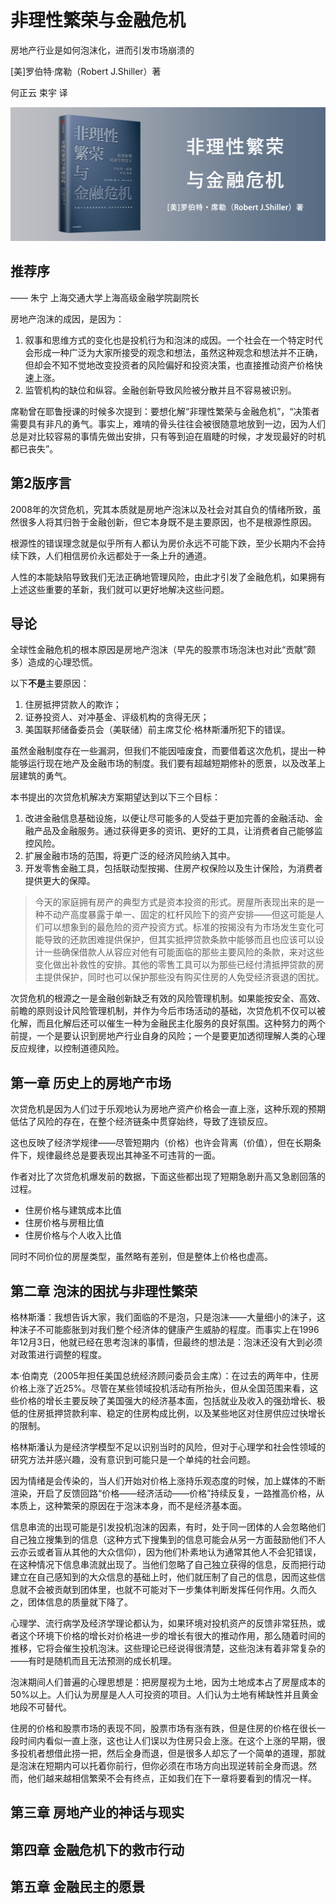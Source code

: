 非理性繁荣与金融危机
========================================

房地产行业是如何泡沫化，进而引发市场崩溃的

[美]罗伯特·席勒（Robert J.Shiller）著

何正云 束宇 译

![](contents/wx-cover-235-1.png)

推荐序
----------------------------------------

—— 朱宁 上海交通大学上海高级金融学院副院长

房地产泡沫的成因，是因为：

1. 叙事和思维方式的变化也是投机行为和泡沫的成因。一个社会在一个特定时代会形成一种广泛为大家所接受的观念和想法，虽然这种观念和想法并不正确，但却会不知不觉地改变投资者的风险偏好和投资决策，也直接推动资产价格快速上涨。
2. 监管机构的缺位和纵容。金融创新导致风险被分散并且不容易被识别。

席勒曾在耶鲁授课的时候多次提到：要想化解“非理性繁荣与金融危机”，“决策者需要具有非凡的勇气。事实上，难啃的骨头往往会被很随意地放到一边，因为人们总是对比较容易的事情先做出安排，只有等到迫在眉睫的时候，才发现最好的时机都已丧失”。

第2版序言
----------------------------------------

2008年的次贷危机，究其本质就是房地产泡沫以及社会对其自负的情绪所致，虽然很多人将其归咎于金融创新，但它本身既不是主要原因，也不是根源性原因。

根源性的错误理念就是似乎所有人都认为房价永远不可能下跌，至少长期内不会持续下跌，人们相信房价永远都处于一条上升的通道。

人性的本能缺陷导致我们无法正确地管理风险，由此才引发了金融危机，如果拥有上述这些重要的革新，我们就可以更好地解决这些问题。

导论
----------------------------------------

全球性金融危机的根本原因是房地产泡沫（早先的股票市场泡沫也对此“贡献”颇多）造成的心理恐慌。

以下**不是**主要原因：

1. 住房抵押贷款人的欺诈；
2. 证券投资人、对冲基金、评级机构的贪得无厌；
3. 美国联邦储备委员会（美联储）前主席艾伦·格林斯潘所犯下的错误。

虽然金融制度存在一些漏洞，但我们不能因噎废食，而要借着这次危机，提出一种能够运行现在地产及金融市场的制度。我们要有超越短期修补的愿景，以及改革上层建筑的勇气。

本书提出的次贷危机解决方案期望达到以下三个目标：

1. 改进金融信息基础设施，以便让尽可能多的人受益于更加完善的金融活动、金融产品及金融服务。通过获得更多的资讯、更好的工具，让消费者自己能够监控风险。
2. 扩展金融市场的范围，将更广泛的经济风险纳入其中。
3. 开发零售金融工具，包括联动型按揭、住房产权保险以及生计保险，为消费者提供更大的保障。

> 今天的家庭拥有房产的典型方式是资本投资的形式。房屋所表现出来的是一种不动产高度暴露于单一、固定的杠杆风险下的资产安排——但这可能是人们可以想象到的最危险的资产投资方式。标准的按揭没有为市场发生变化可能导致的还款困难提供保护，但其实抵押贷款条款中能够而且也应该可以设计一些确保借款人从容应对他有可能面临的那些主要风险的条款，来对这些变化做出补救性的安排。其他的零售工具可以为那些已经付清抵押贷款的房主提供保护，同时也可以保护那些没有购买住房的人免受经济衰退的困扰。

次贷危机的根源之一是金融创新缺乏有效的风险管理机制。如果能按安全、高效、前瞻的原则设计风险管理机制，并作为今后市场活动的基础，次贷危机不仅可以被化解，而且化解后还可以催生一种为金融民主化服务的良好氛围。这种努力的两个前提，一个是要认识到房地产行业自身的风险；一个是要更加透彻理解人类的心理反应规律，以控制道德风险。

第一章 历史上的房地产市场
----------------------------------------

次贷危机是因为人们过于乐观地认为房地产资产价格会一直上涨，这种乐观的预期低估了风险的存在，在整个经济链条中贯穿始终，导致了连锁反应。

这也反映了经济学规律——尽管短期内（价格）也许会背离（价值），但在长期条件下，规律最终总是要表现出其神圣不可违背的一面。

作者对比了次贷危机爆发前的数据，下面这些都出现了短期急剧升高又急剧回落的过程。
- 住房价格与建筑成本比值
- 住房价格与房租比值
- 住房价格与个人收入比值

同时不同价位的房屋类型，虽然略有差别，但是整体上价格也虚高。

第二章 泡沫的困扰与非理性繁荣
----------------------------------------

格林斯潘：我想告诉大家，我们面临的不是泡，只是泡沫——大量细小的沫子，这种沫子不可能膨胀到对我们整个经济体的健康产生威胁的程度。而事实上在1996年12月3日，他就已经在思考泡沫的事情，但最终的想法是：泡沫还没有大到必须对政策进行调整的程度。

本·伯南克（2005年担任美国总统经济顾问委员会主席）：在过去的两年中，住房价格上涨了近25%。尽管在某些领域投机活动有所抬头，但从全国范围来看，这些价格的增长主要反映了美国强大的经济基本面，包括就业及收入的强劲增长、极低的住房抵押贷款利率、稳定的住房构成比例，以及某些地区对住房供应过快增长的限制。

格林斯潘认为是经济学模型不足以识别当时的风险，但对于心理学和社会性领域的研究方法并感兴趣，没有意识到可能只是一个单纯的社会问题。

因为情绪是会传染的，当人们开始对价格上涨持乐观态度的时候，加上媒体的不断渲染，开启了反馈回路“价格——经济活动——价格”持续反复，一路推高价格，从本质上，这种繁荣的原因在于泡沫本身，而不是经济基本面。

信息串流的出现可能是引发投机泡沫的因素，有时，处于同一团体的人会忽略他们自己独立搜集到的信息（这种方式下搜集到的信息可能会从另一方面鼓励他们不人云亦云或者盲从其他的大众信仰），因为他们朴素地认为通常其他人不会犯错误，在这种情况下信息串流就出现了。当他们忽略了自己独立获得的信息，反而把行动建立在自己感知到的大众信息的基础上时，他们就压制了自己的信息，因而这些信息就不会被贡献到团体里，也就不可能对下一步集体判断发挥任何作用。久而久之，团体信息的质量就下降了。

心理学、流行病学及经济学理论都认为，如果环境对投机资产的反馈非常狂热，或者这个环境下价格的增长对价格进一步的增长有很大的推动作用，那么随着时间的推移，它将会催生投机泡沫。这些理论已经说得很清楚，这些泡沫有着非常复杂的——有时是随机而且无法预测的成长机理。

泡沫期间人们普遍的心理思想是：把房屋视为土地，因为土地成本占了房屋成本的50%以上。人们认为房屋是人人可投资的项目。人们认为土地有稀缺性并且黄金地段不可替代。

住房的价格和股票市场的表现不同，股票市场有涨有跌，但是住房的价格在很长一段时间内看似一直上涨，这也让人们误以为住房只会上涨。在这个上涨的早期，很多投机者想借此捞一把，然后全身而退，但是很多人却忘了一个简单的道理，那就是泡沫在短期内可以托着你前行，但你必须在市场方向出现逆转前全身而退。然而，他们越来越相信繁荣不会有终点，正如我们在下一章将要看到的情况一样。

第三章 房地产业的神话与现实
----------------------------------------

第四章 金融危机下的救市行动
----------------------------------------

第五章 金融民主的愿景
----------------------------------------